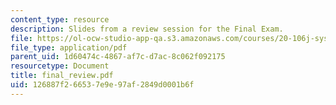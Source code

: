 ```yaml
---
content_type: resource
description: Slides from a review session for the Final Exam.
file: https://ol-ocw-studio-app-qa.s3.amazonaws.com/courses/20-106j-systems-microbiology-fall-2006/126887f266537e9e97af2849d0001b6f_final_review.pdf
file_type: application/pdf
parent_uid: 1d60474c-4867-af7c-d7ac-8c062f092175
resourcetype: Document
title: final_review.pdf
uid: 126887f2-6653-7e9e-97af-2849d0001b6f
---
```

